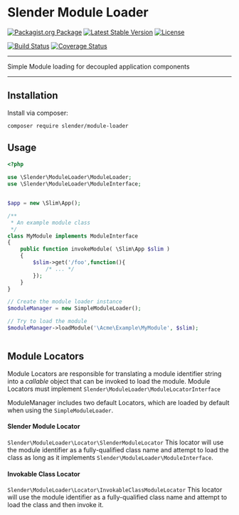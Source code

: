 Slender Module Loader
===
[![Packagist.org Package](http://img.shields.io/badge/packagist-slender%2Fmodule--loader-green.svg)](http://packagist.org/packages/slender/module-loader)
[![Latest Stable Version](https://poser.pugx.org/slender/module-loader/v/stable.svg)](https://packagist.org/packages/slender/module-loader) [![License](https://poser.pugx.org/slender/module-loader/license.svg)](https://packagist.org/packages/slender/module-loader)

[![Build Status](https://travis-ci.org/alanpich/Slender-ModuleLoader.svg)](https://travis-ci.org/alanpich/Slender-ModuleLoader) [![Coverage Status](https://coveralls.io/repos/alanpich/Slender-ModuleLoader/badge.png)](https://coveralls.io/r/alanpich/Slender-ModuleLoader)

---

Simple Module loading for decoupled application components


---

## Installation

Install via composer:

```
composer require slender/module-loader
```

## Usage

```php
<?php
    
use \Slender\ModuleLoader\ModuleLoader;
use \Slender\ModuleLoader\ModuleInterface;


$app = new \Slim\App();

/**
 * An example module class
 */
class MyModule implements ModuleInterface
{
	public function invokeModule( \Slim\App $slim )
	{
		$slim->get('/foo',function(){
			/* ... */
		});
	}
}

// Create the module loader instance
$moduleManager = new SimpleModuleLoader();

// Try to load the module
$moduleManager->loadModule('\Acme\Example\MyModule', $slim);



```



## Module Locators
Module Locators are responsible for translating a module identifier string into a _callable_ object that can be invoked to load the module. Module Locators must implement `Slender\ModuleLoader\ModuleLocatorInterface`

ModuleManager includes two default Locators, which are loaded by default when using the `SimpleModuleLoader`. 

#### Slender Module Locator 
`Slender\ModuleLoader\Locator\SlenderModuleLocator`
This locator will use the module identifier as a fully-qualified class name and attempt to load the class as long as it implements `Slender\ModuleLoader\ModuleInterface`.


#### Invokable Class Locator
`Slender\ModuleLoader\Locator\InvokableClassModuleLocator`
This locator will use the module identifier as a fully-qualified class name and attempt to load the class and then invoke it.
